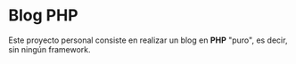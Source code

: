 # Blog PHP

Este proyecto personal consiste en realizar un blog en **PHP** "puro", es decir, sin ningún framework.
